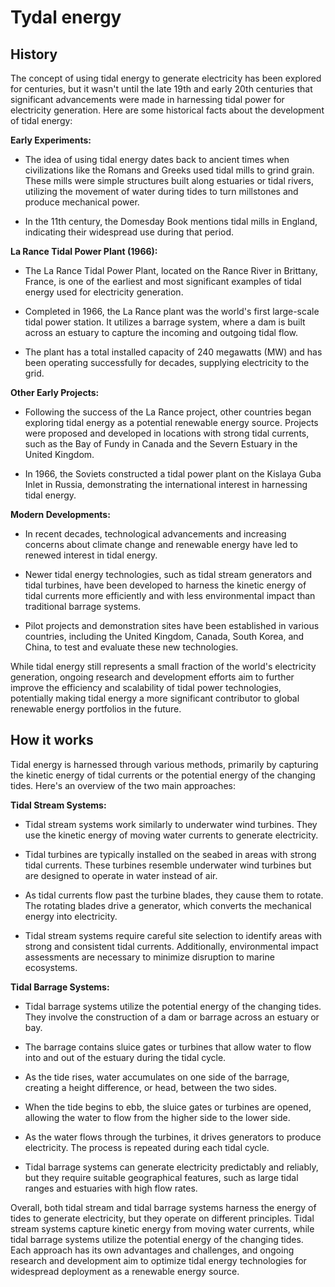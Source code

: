 

# Tydal energy

## History

The concept of using tidal energy to generate electricity has been explored for centuries, but it wasn't until the late 19th and early 20th centuries that significant advancements were made in harnessing tidal power for electricity generation. Here are some historical facts about the development of tidal energy:

**Early Experiments:**

   - The idea of using tidal energy dates back to ancient times when civilizations like the Romans and Greeks used tidal mills to grind grain. These mills were simple structures built along estuaries or tidal rivers, utilizing the movement of water during tides to turn millstones and produce mechanical power.
   
   - In the 11th century, the Domesday Book mentions tidal mills in England, indicating their widespread use during that period.

**La Rance Tidal Power Plant (1966):**

   - The La Rance Tidal Power Plant, located on the Rance River in Brittany, France, is one of the earliest and most significant examples of tidal energy used for electricity generation.

   - Completed in 1966, the La Rance plant was the world's first large-scale tidal power station. It utilizes a barrage system, where a dam is built across an estuary to capture the incoming and outgoing tidal flow.

   - The plant has a total installed capacity of 240 megawatts (MW) and has been operating successfully for decades, supplying electricity to the grid.

**Other Early Projects:**

   - Following the success of the La Rance project, other countries began exploring tidal energy as a potential renewable energy source. Projects were proposed and developed in locations with strong tidal currents, such as the Bay of Fundy in Canada and the Severn Estuary in the United Kingdom.

   - In 1966, the Soviets constructed a tidal power plant on the Kislaya Guba Inlet in Russia, demonstrating the international interest in harnessing tidal energy.

**Modern Developments:**

   - In recent decades, technological advancements and increasing concerns about climate change and renewable energy have led to renewed interest in tidal energy.

   - Newer tidal energy technologies, such as tidal stream generators and tidal turbines, have been developed to harness the kinetic energy of tidal currents more efficiently and with less environmental impact than traditional barrage systems.

   - Pilot projects and demonstration sites have been established in various countries, including the United Kingdom, Canada, South Korea, and China, to test and evaluate these new technologies.

While tidal energy still represents a small fraction of the world's electricity generation, ongoing research and development efforts aim to further improve the efficiency and scalability of tidal power technologies, potentially making tidal energy a more significant contributor to global renewable energy portfolios in the future.

## How it works

Tidal energy is harnessed through various methods, primarily by capturing the kinetic energy of tidal currents or the potential energy of the changing tides. Here's an overview of the two main approaches:

**Tidal Stream Systems:**

   - Tidal stream systems work similarly to underwater wind turbines. They use the kinetic energy of moving water currents to generate electricity.

   - Tidal turbines are typically installed on the seabed in areas with strong tidal currents. These turbines resemble underwater wind turbines but are designed to operate in water instead of air.

   - As tidal currents flow past the turbine blades, they cause them to rotate. The rotating blades drive a generator, which converts the mechanical energy into electricity.

   - Tidal stream systems require careful site selection to identify areas with strong and consistent tidal currents. Additionally, environmental impact assessments are necessary to minimize disruption to marine ecosystems.

**Tidal Barrage Systems:**

   - Tidal barrage systems utilize the potential energy of the changing tides. They involve the construction of a dam or barrage across an estuary or bay.

   - The barrage contains sluice gates or turbines that allow water to flow into and out of the estuary during the tidal cycle.

   - As the tide rises, water accumulates on one side of the barrage, creating a height difference, or head, between the two sides.

   - When the tide begins to ebb, the sluice gates or turbines are opened, allowing the water to flow from the higher side to the lower side.

   - As the water flows through the turbines, it drives generators to produce electricity. The process is repeated during each tidal cycle.

   - Tidal barrage systems can generate electricity predictably and reliably, but they require suitable geographical features, such as large tidal ranges and estuaries with high flow rates.

Overall, both tidal stream and tidal barrage systems harness the energy of tides to generate electricity, but they operate on different principles. Tidal stream systems capture kinetic energy from moving water currents, while tidal barrage systems utilize the potential energy of the changing tides. Each approach has its own advantages and challenges, and ongoing research and development aim to optimize tidal energy technologies for widespread deployment as a renewable energy source.